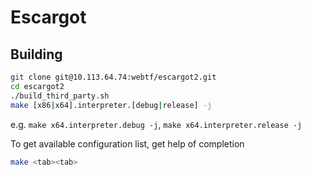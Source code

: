 # Escargot

## Building

``` sh
git clone git@10.113.64.74:webtf/escargot2.git
cd escargot2
./build_third_party.sh
make [x86|x64].interpreter.[debug|release] -j
```

e.g. `make x64.interpreter.debug -j`, `make x64.interpreter.release -j`

To get available configuration list, get help of completion

``` sh
make <tab><tab>
```
